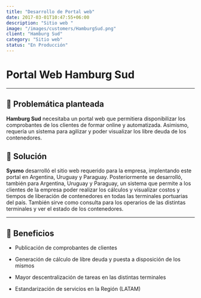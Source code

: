 ```yaml
---
title: "Desarrollo de Portal web"
date: 2017-03-01T10:47:55+06:00
description: "Sitio web "
image: "/images/customers/HamburgSud.png"
client: "Hamburg Sud"
category: "Sitio web"
status: "En Producción"
---
```

# Portal Web Hamburg Sud

---

## 🎯 Problemática planteada

**Hamburg Sud** necesitaba un portal web que permitiera disponibilizar los comprobantes de los clientes de formar online y automatizada. Asimismo, requería un sistema para agilizar y poder visualizar los libre deuda de los contenedores.

## 🎯 Solución

**Sysmo** desarrolló el sitio web requerido para la empresa, implentando este portal en Argentina, Uruguay y Paraguay.
Posteriormente se desarrolló, también para Argentina, Uruguay y Paraguay, un sistema que permite a los clientes de la empresa poder realizar los cálculos y visualizar costos y tiempos de liberación de contenedores en todas las terminales portuarias del país. También sirve como consulta para los operarios de las distintas terminales y ver el estado de los contenedores. 

---

## 🧩 Beneficios

- Publicación de comprobantes de clientes

- Generación de cálculo de libre deuda y puesta a disposición de los mismos

- Mayor descentralización de tareas en las distintas terminales

- Estandarización de servicios en la Región (LATAM)
